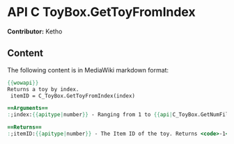 # API C ToyBox.GetToyFromIndex

**Contributor:** Ketho

## Content

The following content is in MediaWiki markdown format:

```mediawiki
{{wowapi}}
Returns a toy by index.
 itemID = C_ToyBox.GetToyFromIndex(index)

==Arguments==
:;index:{{apitype|number}} - Ranging from 1 to {{api|C_ToyBox.GetNumFilteredToys}}.

==Returns==
:;itemID:{{apitype|number}} - The Item ID of the toy. Returns <code>-1</code> if the index is invalid.
```